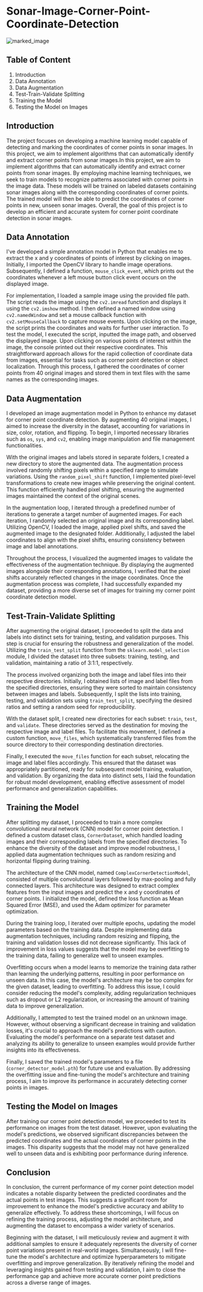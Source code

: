 # Sonar-Image-Corner-Point-Coordinate-Detection

![marked_image](https://github.com/meerap1/Sonar-Image-Corner-Point-Coordinate-Detection/assets/156745402/5fbd5508-bd56-4b7f-9d11-5fb48634e139)

## Table of Content
1. Introduction
2. Data Annotation
3. Data Augmentation
4. Test-Train-Validate Splitting
5. Training the Model
6. Testing the Model on Images
## Introduction
The project focuses on developing a machine learning model capable of detecting and marking the coordinates of corner points in sonar images. In this project, we aim to implement algorithms that can automatically identify and extract corner points from sonar images.In this project, we aim to implement algorithms that can automatically identify and extract corner points from sonar images. By employing machine learning techniques, we seek to train models to recognize patterns associated with corner points in the image data. These models will be trained on labeled datasets containing sonar images along with the corresponding coordinates of corner points. The trained model will then be able to predict the coordinates of corner points in new, unseen sonar images. Overall, the goal of this project is to develop an efficient and accurate system for corner point coordinate detection in sonar images.
## Data Annotation

I've developed a simple annotation model in Python that enables me to extract the x and y coordinates of points of interest by clicking on images. Initially, I imported the OpenCV library to handle image operations. Subsequently, I defined a function, `mouse_click_event`, which prints out the coordinates whenever a left mouse button click event occurs on the displayed image.

For implementation, I loaded a sample image using the provided file path. The script reads the image using the `cv2.imread` function and displays it using the `cv2.imshow` method. I then defined a named window using `cv2.namedWindow` and set a mouse callback function with `cv2.setMouseCallback` to capture mouse events. Upon clicking on the image, the script prints the coordinates and waits for further user interaction. 
To test the model, I executed the script, inputted the image path, and observed the displayed image. Upon clicking on various points of interest within the image, the console printed out their respective coordinates. This straightforward approach allows for the rapid collection of coordinate data from images, essential for tasks such as corner point detection or object localization. Through this process, I gathered the coordinates of corner points from 40 original images and stored them in text files with the same names as the corresponding images.
## Data Augmentation
I developed an image augmentation model in Python to enhance my dataset for corner point coordinate detection. By augmenting 40 original images, I aimed to increase the diversity in the dataset, accounting for variations in size, color, rotation, and flipping. To begin, I imported necessary libraries such as `os`, `sys`, and `cv2`, enabling image manipulation and file management functionalities. 

With the original images and labels stored in separate folders, I created a new directory to store the augmented data. The augmentation process involved randomly shifting pixels within a specified range to simulate variations. Using the `random_pixel_shift` function, I implemented pixel-level transformations to create new images while preserving the original content. This function efficiently handled pixel shifting, ensuring the augmented images maintained the context of the original scenes.

In the augmentation loop, I iterated through a predefined number of iterations to generate a target number of augmented images. For each iteration, I randomly selected an original image and its corresponding label. Utilizing OpenCV, I loaded the image, applied pixel shifts, and saved the augmented image to the designated folder. Additionally, I adjusted the label coordinates to align with the pixel shifts, ensuring consistency between image and label annotations.

Throughout the process, I visualized the augmented images to validate the effectiveness of the augmentation technique. By displaying the augmented images alongside their corresponding annotations, I verified that the pixel shifts accurately reflected changes in the image coordinates. Once the augmentation process was complete, I had successfully expanded my dataset, providing a more diverse set of images for training my corner point coordinate detection model.
##  Test-Train-Validate Splitting
After augmenting the original dataset, I proceeded to split the data and labels into distinct sets for training, testing, and validation purposes. This step is crucial for ensuring the robustness and generalization of the model. Utilizing the `train_test_split` function from the `sklearn.model_selection` module, I divided the dataset into three subsets: training, testing, and validation, maintaining a ratio of 3:1:1, respectively.

The process involved organizing both the image and label files into their respective directories. Initially, I obtained lists of image and label files from the specified directories, ensuring they were sorted to maintain consistency between images and labels. Subsequently, I split the lists into training, testing, and validation sets using `train_test_split`, specifying the desired ratios and setting a random seed for reproducibility.

With the dataset split, I created new directories for each subset: `train`, `test`, and `validate`. These directories served as the destination for moving the respective image and label files. To facilitate this movement, I defined a custom function, `move_files`, which systematically transferred files from the source directory to their corresponding destination directories.

Finally, I executed the `move_files` function for each subset, relocating the image and label files accordingly. This ensured that the dataset was appropriately partitioned, ready for subsequent model training, evaluation, and validation. By organizing the data into distinct sets, I laid the foundation for robust model development, enabling effective assessment of model performance and generalization capabilities.
## Training the Model
After splitting my dataset, I proceeded to train a more complex convolutional neural network (CNN) model for corner point detection. I defined a custom dataset class, `CornerDataset`, which handled loading images and their corresponding labels from the specified directories. To enhance the diversity of the dataset and improve model robustness, I applied data augmentation techniques such as random resizing and horizontal flipping during training.

The architecture of the CNN model, named `ComplexCornerDetectionModel`, consisted of multiple convolutional layers followed by max-pooling and fully connected layers. This architecture was designed to extract complex features from the input images and predict the x and y coordinates of corner points. I initialized the model, defined the loss function as Mean Squared Error (MSE), and used the Adam optimizer for parameter optimization.

During the training loop, I iterated over multiple epochs, updating the model parameters based on the training data. Despite implementing data augmentation techniques, including random resizing and flipping, the training and validation losses did not decrease significantly. This lack of improvement in loss values suggests that the model may be overfitting to the training data, failing to generalize well to unseen examples.

Overfitting occurs when a model learns to memorize the training data rather than learning the underlying patterns, resulting in poor performance on unseen data. In this case, the model's architecture may be too complex for the given dataset, leading to overfitting. To address this issue, I could consider reducing the model's complexity, adding regularization techniques such as dropout or L2 regularization, or increasing the amount of training data to improve generalization.

Additionally, I attempted to test the trained model on an unknown image. However, without observing a significant decrease in training and validation losses, it's crucial to approach the model's predictions with caution. Evaluating the model's performance on a separate test dataset and analyzing its ability to generalize to unseen examples would provide further insights into its effectiveness.

Finally, I saved the trained model's parameters to a file (`corner_detector_model.pth`) for future use and evaluation. By addressing the overfitting issue and fine-tuning the model's architecture and training process, I aim to improve its performance in accurately detecting corner points in images.
## Testing the Model on Images

After training our corner point detection model, we proceeded to test its performance on images from the test dataset. However, upon evaluating the model's predictions, we observed significant discrepancies between the predicted coordinates and the actual coordinates of corner points in the images. This disparity suggests that the model may not have generalized well to unseen data and is exhibiting poor performance during inference.
## Conclusion
In conclusion, the current performance of my corner point detection model indicates a notable disparity between the predicted coordinates and the actual points in test images. This suggests a significant room for improvement to enhance the model's predictive accuracy and ability to generalize effectively. To address these shortcomings, I will focus on refining the training process, adjusting the model architecture, and augmenting the dataset to encompass a wider variety of scenarios.

Beginning with the dataset, I will meticulously review and augment it with additional samples to ensure it adequately represents the diversity of corner point variations present in real-world images. Simultaneously, I will fine-tune the model's architecture and optimize hyperparameters to mitigate overfitting and improve generalization. By iteratively refining the model and leveraging insights gained from testing and validation, I aim to close the performance gap and achieve more accurate corner point predictions across a diverse range of images.
